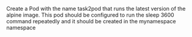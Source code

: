 Create a Pod with the name task2pod that runs the latest version of the alpine image. This pod should be configured to run the sleep 3600 command repeatedly and it should be created in the mynamespace namespace
